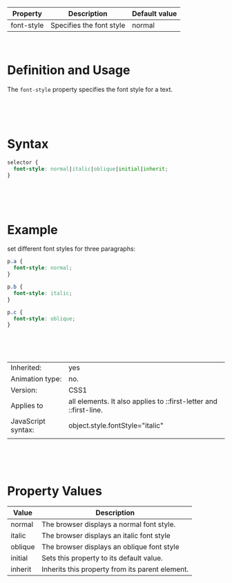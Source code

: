 | Property   | Description              | Default value |
| ---------- | ------------------------ | ------------- |
| font-style | Specifies the font style | normal        |

&nbsp;

# Definition and Usage

The `font-style` property specifies the font style for a text.

&nbsp;

&nbsp;

# Syntax

```css
selector {
  font-style: normal|italic|oblique|initial|inherit;
}
```

&nbsp;

&nbsp;

# Example

set different font styles for three paragraphs:

```css
p.a {
  font-style: normal;
}

p.b {
  font-style: italic;
}

p.c {
  font-style: oblique;
}
```

&nbsp;

&nbsp;

|                    |                                                                   |
| ------------------ | ----------------------------------------------------------------- |
| Inherited:         | yes                                                               |
| Animation type:    | no.                                                               |
| Version:           | CSS1                                                              |
| Applies to         | all elements. It also applies to ::first-letter and ::first-line. |
| JavaScript syntax: | object.style.fontStyle="italic"                                   |
|                    |                                                                   |

&nbsp;

&nbsp;

# Property Values

| Value   | Description                                     |
| ------- | ----------------------------------------------- |
| normal  | The browser displays a normal font style.       |
| italic  | The browser displays an italic font style       |
| oblique | The browser displays an oblique font style      |
| initial | Sets this property to its default value.        |
| inherit | Inherits this property from its parent element. |

&nbsp;

&nbsp;
